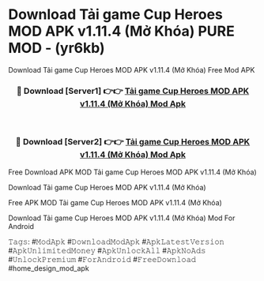 # Download Tải game Cup Heroes MOD APK v1.11.4 (Mở Khóa) PURE MOD - (yr6kb)
Download Tải game Cup Heroes MOD APK v1.11.4 (Mở Khóa) Free Mod APK

<div align="center">
<h3>🔴 Download [Server1] 👉👉 <a href="https://apk-comot.site?title=Tải_game_Cup_Heroes_MOD_APK_v1.11.4_(Mở_Khóa)">Tải game Cup Heroes MOD APK v1.11.4 (Mở Khóa) Mod Apk</a></h3><br>

<h3>🔴 Download [Server2] 👉👉 <a href="https://apk-comot.site?title=Tải_game_Cup_Heroes_MOD_APK_v1.11.4_(Mở_Khóa)">Tải game Cup Heroes MOD APK v1.11.4 (Mở Khóa) Mod Apk</a></h3>
</div>


Free Download APK MOD Tải game Cup Heroes MOD APK v1.11.4 (Mở Khóa)

Download Tải game Cup Heroes MOD APK v1.11.4 (Mở Khóa) 

Free APK MOD Tải game Cup Heroes MOD APK v1.11.4 (Mở Khóa) 

Download Tải game Cup Heroes MOD APK v1.11.4 (Mở Khóa) Mod For Android

𝚃𝚊𝚐𝚜: #𝙼𝚘𝚍𝙰𝚙𝚔 #𝙳𝚘𝚠𝚗𝚕𝚘𝚊𝚍𝙼𝚘𝚍𝙰𝚙𝚔 #𝙰𝚙𝚔𝙻𝚊𝚝𝚎𝚜𝚝𝚅𝚎𝚛𝚜𝚒𝚘𝚗 #𝙰𝚙𝚔𝚄𝚗𝚕𝚒𝚖𝚒𝚝𝚎𝚍𝙼𝚘𝚗𝚎𝚢 #𝙰𝚙𝚔𝚄𝚗𝚕𝚘𝚌𝚔𝙰𝚕𝚕 #𝙰𝚙𝚔𝙽𝚘𝙰𝚍𝚜 #𝚄𝚗𝚕𝚘𝚌𝚔𝙿𝚛𝚎𝚖𝚒𝚞𝚖 #𝙵𝚘𝚛𝙰𝚗𝚍𝚛𝚘𝚒𝚍 #𝙵𝚛𝚎𝚎𝙳𝚘𝚠𝚗𝚕𝚘𝚊𝚍 #home_design_mod_apk